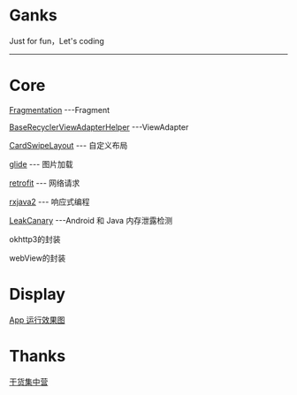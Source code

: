 # Ganks
Just for fun，Let's coding

--------------------------------------------------

# Core

[Fragmentation](https://github.com/YoKeyword/Fragmentation) ---Fragment

[BaseRecyclerViewAdapterHelper](https://github.com/CymChad/BaseRecyclerViewAdapterHelper) ---ViewAdapter

[CardSwipeLayout](https://github.com/yuqirong/CardSwipeLayout) --- 自定义布局

[glide](https://github.com/bumptech/glide) --- 图片加载

[retrofit](https://github.com/square/retrofit) --- 网络请求

[rxjava2](https://github.com/ReactiveX/RxJava) --- 响应式编程

[LeakCanary](https://github.com/square/leakcanary) ---Android 和 Java 内存泄露检测

okhttp3的封装

webView的封装

# Display

  [App 运行效果图](https://github.com/xianfeng92/Ganks/blob/master/images/Display.md)
  

# Thanks

[干货集中营](https://gank.io/api)
